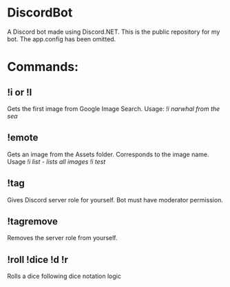 # DiscordBot
A Discord bot made using Discord.NET. This is the public repository for my bot. The app.config has been omitted.

# Commands:
## !i or !I

Gets the first image from Google Image Search.
Usage: 
*!i narwhal from the sea*

## !emote
Gets an image from the Assets folder. Corresponds to the image name. 
Usage 
*!i list - lists all images
!i test*

## !tag
Gives Discord server role for yourself. Bot must have moderator permission.

## !tagremove
Removes the server role from yourself.

## !roll !dice !d !r
Rolls a dice following dice notation logic


